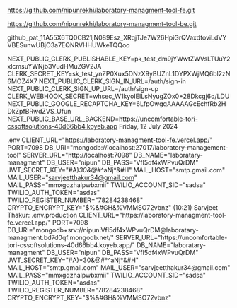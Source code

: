 https://github.com/nipunrekhi/laboratory-managment-tool-fe.git

https://github.com/nipunrekhi/laboratory-managment-tool-be.git

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

 NEXT_PUBLIC_CLERK_PUBLISHABLE_KEY=pk_test_dm9jYWwtZWVsLTUuY2xlcmsuYWNjb3VudHMuZGV2JA
CLERK_SECRET_KEY=sk_test_ynZP0Xux5DNzX9yBUZnL1DYPXWjMQ6bl2zN6MOZ4X7
NEXT_PUBLIC_CLERK_SIGN_IN_URL=/auth/sign-in
NEXT_PUBLIC_CLERK_SIGN_UP_URL=/auth/sign-up
CLERK_WEBHOOK_SECRET=whsec_W1kyoIEILsNyugZOx0+28Dkcgj6o/LDU
NEXT_PUBLIC_GOOGLE_RECAPTCHA_KEY=6LfpOwgqAAAAAGcEchfRb2HDkZpfBRwdZVS_Ufun
NEXT_PUBLIC_BASE_URL_BACKEND=https://uncomfortable-tori-cssoftsolutions-40d66bb4.koyeb.app
Friday, 12 July 2024
 
 .env
CLIENT_URL="https://laboratory-managment-tool-fe.vercel.app/"
PORT=7098
DB_URI="mongodb://localhost:27017/laboratory-management-tool"
SERVER_URL="http://localhost:7098"
DB_NAME="laboratary-managment"
DB_USER="nipun"
DB_PASS="VfI5df4xWPvuQrDM"
JWT_SECRET_KEY="#A)*30&@#*^aNj*&#H"
MAIL_HOST="smtp.gmail.com"
MAIL_USER="sarvjeetthakur34@gmail.com"
MAIL_PASS="mmxgqzhalpwbxmii"
TWILIO_ACCOUNT_SID="sadsa"
TWILIO_AUTH_TOKEN="asdas"
TWILIO_REGISTER_NUMBER="78284238468"
CRYPTO_ENCRYPT_KEY="$%&#GH&%VMMSO72vbnz"
(10:21) Sarvjeet Thakur: .env.production
CLIENT_URL="https://laboratory-managment-tool-fe.vercel.app/"
PORT=7098
DB_URI="mongodb+srv://nipun:VfI5df4xWPvuQrDM@laboratary-managment.bd7d0qf.mongodb.net/"
SERVER_URL="https://uncomfortable-tori-cssoftsolutions-40d66bb4.koyeb.app/"
DB_NAME="laboratary-managment"
DB_USER="nipun"
DB_PASS="VfI5df4xWPvuQrDM"
JWT_SECRET_KEY="#A)*30&@#*^aNj*&#H"
MAIL_HOST="smtp.gmail.com"
MAIL_USER="sarvjeetthakur34@gmail.com"
MAIL_PASS="mmxgqzhalpwbxmii"
TWILIO_ACCOUNT_SID="sadsa"
TWILIO_AUTH_TOKEN="asdas"
TWILIO_REGISTER_NUMBER="78284238468"
CRYPTO_ENCRYPT_KEY="$%&#GH&%VMMSO72vbnz"
